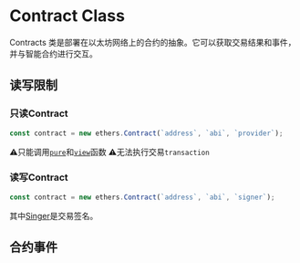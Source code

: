 # Contract Class
Contracts 类是部署在以太坊网络上的合约的抽象。它可以获取交易结果和事件，并与智能合约进行交互。

## 读写限制
### 只读Contract
```js
const contract = new ethers.Contract(`address`, `abi`, `provider`);
```
⚠️只能调用[`pure`](../Solidity/函数.md#`pure`)和[`view`](../Solidity/函数.md#`view`)函数
⚠️无法执行交易`transaction`

### 读写Contract
```js
const contract = new ethers.Contract(`address`, `abi`, `signer`);
```
其中[Singer](Singer.md)是交易签名。

## 合约事件